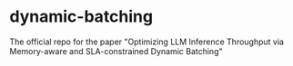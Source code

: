 # dynamic-batching
The official repo for the paper "Optimizing LLM Inference Throughput via Memory-aware and SLA-constrained Dynamic Batching"
